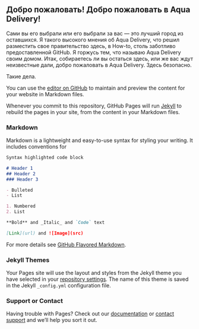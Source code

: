 ## Добро пожаловать! Добро пожаловать в Aqua Delivery!
Сами вы его выбрали или его выбрали за вас — это лучший город из оставшихся. Я такого высокого мнения об Aqua Delivery, что решил разместить свое правительство здесь, в How-to, столь заботливо предоставленной GitHub. Я горжусь тем, что называю Aqua Delivery своим домом.
Итак, собираетесь ли вы остаться здесь, или же вас ждут неизвестные дали, добро пожаловать в Aqua Delivery. Здесь безопасно.

Такие дела.

You can use the [editor on GitHub](https://github.com/supportaquadelivery/supportaquadelivery.github.io/edit/master/README.md) to maintain and preview the content for your website in Markdown files.

Whenever you commit to this repository, GitHub Pages will run [Jekyll](https://jekyllrb.com/) to rebuild the pages in your site, from the content in your Markdown files.

### Markdown

Markdown is a lightweight and easy-to-use syntax for styling your writing. It includes conventions for

```markdown
Syntax highlighted code block

# Header 1
## Header 2
### Header 3

- Bulleted
- List

1. Numbered
2. List

**Bold** and _Italic_ and `Code` text

[Link](url) and ![Image](src)
```

For more details see [GitHub Flavored Markdown](https://guides.github.com/features/mastering-markdown/).

### Jekyll Themes

Your Pages site will use the layout and styles from the Jekyll theme you have selected in your [repository settings](https://github.com/supportaquadelivery/supportaquadelivery.github.io/settings). The name of this theme is saved in the Jekyll `_config.yml` configuration file.

### Support or Contact

Having trouble with Pages? Check out our [documentation](https://help.github.com/categories/github-pages-basics/) or [contact support](https://github.com/contact) and we’ll help you sort it out.

